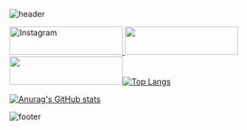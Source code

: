![header](https://capsule-render.vercel.app/api?type=venom&color=000000&height=200&section=header&text=땅땅꼬&fontSize=30&fontColor=d9e1e8)

<a href="https://www.instagram.com/rndox_99" target="_blank">
  <img src="https://img.shields.io/badge/instagram-E4405F?style=instagram&logo=instagram&logoColor=white&color=000000" alt="Instagram" style="width: 200px; height: 50px;"/>
</a>

<a href="https://www.python.org/" target="_blank">
<img src="https://img.shields.io/badge/python-E4405F?style=python&logo=python&logoColor=white&color=000000 alt="python" style="width: 200px; height: 50px;/>
</a>

<a href="https://www.mysql.com/" target="_blank">
<img src="https://img.shields.io/badge/mysql-E4405F?style=mysql&logo=mysql&logoColor=white&color=000000 alt="mysql" style="width: 200px; height: 50px;/>
</a>

[![Top Langs](https://github-readme-stats.vercel.app/api/top-langs/?username=DDDDKo)](https://github.com/DDDDKo)

[![Anurag's GitHub stats](https://github-readme-stats.vercel.app/api?username=DDDDKo&show_icons=true&theme=graywhite)](https://github.com/DDDDKo)

![footer](https://capsule-render.vercel.app/api?&type=waving&color=000000)
